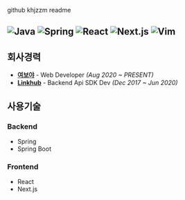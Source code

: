 github khjzzm readme

![Java](https://img.shields.io/badge/JAVA-007396?style=for-the-badge&logo=java&logoColor=fff)
![Spring](https://img.shields.io/badge/-Spring-6DB33F?style=for-the-badge&logo=Spring&logoColor=fff)
![React](https://img.shields.io/badge/-React-61DAFB?style=for-the-badge&logo=React&logoColor=fff)
![Next.js](https://img.shields.io/badge/Next.js-000000?style=for-the-badge&logo=Next.js&logoColor=fff)
![Vim](https://img.shields.io/badge/Vim-019733?style=for-the-badge&logo=VIM&logoColor=fff)
---

## 회사경력
- **[여보야](http://www.yeoboyacorp.com/2021/main.html)** - Web Developer *(Aug 2020 ~ PRESENT)*
- **[Linkhub](https://www.linkhub.co.kr/)** - Backend Api SDK Dev *(Dec 2017 ~ Jun 2020)*


## 사용기술

### Backend
- Spring 
- Spring Boot

### Frontend
- React
- Next.js
